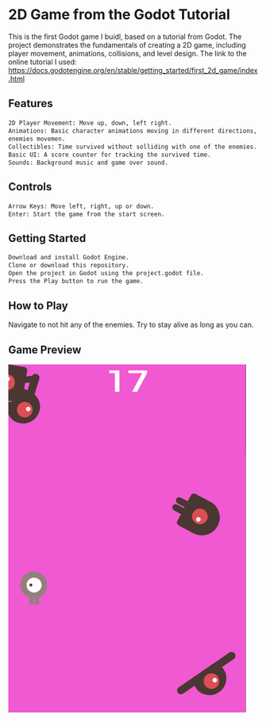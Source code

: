# 2D Game from the Godot Tutorial

This is the first Godot game I buidl, based on a tutorial from Godot. The project demonstrates the fundamentals of creating a 2D game, including player movement, animations, collisions, and level design.
The link to the online tutorial I used: https://docs.godotengine.org/en/stable/getting_started/first_2d_game/index.html

## Features

    2D Player Movement: Move up, down, left right.
    Animations: Basic character animations moving in different directions, enemies movemen.
    Collectibles: Time survived without solliding with one of the enemies.
    Basic UI: A score counter for tracking the survived time.
    Sounds: Background music and game over sound. 

## Controls

    Arrow Keys: Move left, right, up or down.
    Enter: Start the game from the start screen.

## Getting Started

    Download and install Godot Engine.
    Clone or download this repository.
    Open the project in Godot using the project.godot file.
    Press the Play button to run the game.

## How to Play

Navigate to not hit any of the enemies. Try to stay alive as long as you can. 

## Game Preview

![Game Screenshot](GameScreenshot.png)
